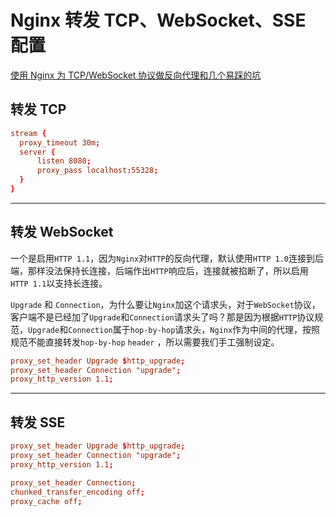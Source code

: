 # Nginx 转发 TCP、WebSocket、SSE 配置

[使用 Nginx 为 TCP/WebSocket 协议做反向代理和几个易踩的坑](https://blog.csdn.net/CharlesSimonyi/article/details/90122916)

## 转发 TCP

``` conf
stream {
  proxy_timeout 30m;
  server {
      listen 8080;
      proxy_pass localhost:55328;
  }
}
```

---

## 转发 WebSocket

一个是启用`HTTP 1.1`，因为`Nginx`对`HTTP`的反向代理，默认使用`HTTP 1.0`连接到后端，那样没法保持长连接，后端作出`HTTP`响应后，连接就被掐断了，所以启用`HTTP 1.1`以支持长连接。

`Upgrade` 和 `Connection`，为什么要让`Nginx`加这个请求头，对于`WebSocket`协议，客户端不是已经加了`Upgrade`和`Connection`请求头了吗？那是因为根据`HTTP`协议规范，`Upgrade`和`Connection`属于`hop-by-hop`请求头，`Nginx`作为中间的代理，按照规范不能直接转发`hop-by-hop` `header` ，所以需要我们手工强制设定。

``` conf
proxy_set_header Upgrade $http_upgrade;
proxy_set_header Connection "upgrade";
proxy_http_version 1.1;
```

---

## 转发 SSE

``` conf
proxy_set_header Upgrade $http_upgrade;
proxy_set_header Connection "upgrade";
proxy_http_version 1.1;

proxy_set_header Connection;
chunked_transfer_encoding off;
proxy_cache off;
```
